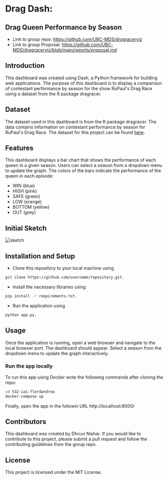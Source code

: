 # Drag Dash: 

## Drag Queen Performance by Season

- Link to group repo: https://github.com/UBC-MDS/dragracerviz
- Link to group Proposal: https://github.com/UBC-MDS/dragracerviz/blob/main/reports/proposal.md

## Introduction

This dashboard was created using Dash, a Python framework for building web applications. The purpose of this dashboard is to display a comparison of contestant performance by season for the show RuPaul's Drag Race using a dataset from the R package dragracer. 

## Dataset

The dataset used in this dashboard is from the R package dragracer. The data contains information on contestant performance by season for RuPaul's Drag Race. The dataset for this project can be found [here](https://cran.r-project.org/web/packages/dragracer/index.html).


## Features

This dashboard displays a bar chart that shows the performance of each queen in a given season. Users can select a season from a dropdown menu to update the graph. The colors of the bars indicate the performance of the queen in each episode:

- WIN (blue)
- HIGH (pink)
- SAFE (green)
- LOW (orange)
- BOTTOM (yellow)
- OUT (grey)

## Initial Sketch

![sketch](https://github.com/UBC-MDS/dragdash/blob/master/assets/sketch.png)

## Installation and Setup

- Clone this repository to your local machine using 

```bash
git clone https://github.com/username/repository.git.
```

- Install the necessary libraries using 

```bash
pip install -r requirements.txt.
```

- Run the application using 

```bash
python app.py.
```

## Usage

Once the application is running, open a web browser and navigate to the local browser port. The dashboard should appear. Select a season from the dropdown menu to update the graph interactively.

### Run the app locally

To run this app using Docker write the following commands after cloning the repo:

```bash
cd 532-ia1-flordandrea
docker-compose up
```

Finally, open the app in the followin URL http://localhost:8000/

## Contributors

This dashboard was created by Dhruvi Nishar. If you would like to contribute to this project, please submit a pull request and follow the contributing guidelines from the group repo.

## License

This project is licensed under the MIT License.
